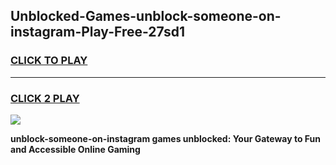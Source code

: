 
## Unblocked-Games-unblock-someone-on-instagram-Play-Free-27sd1
<h3>
<a href="https://premium76.site?title=unblock-someone-on-instagram&ref=21A">CLICK TO PLAY</a></h3>
<hr>

<h3>
<a href="https://premium76.site?title=unblock-someone-on-instagram&ref=21A">CLICK 2 PLAY</a>
  
</h3>

<a href="https://premium76.site?title=unblock-someone-on-instagram&ref=21A"><img src="https://clearcache.store/games.png"></a>


**unblock-someone-on-instagram games unblocked: Your Gateway to Fun and Accessible Online Gaming**
